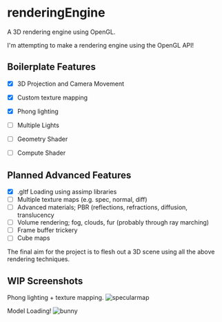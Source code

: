 # renderingEngine
A 3D rendering engine using OpenGL.

I'm attempting to make a rendering engine using the OpenGL API!

Boilerplate Features
--

- [x] 3D Projection and Camera Movement
- [x] Custom texture mapping
- [x] Phong lighting
- [ ] Multiple Lights
- [ ] Geometry Shader
- [ ] Compute Shader


Planned Advanced Features
--

- [x] .gltf Loading using assimp libraries
- [ ] Multiple texture maps (e.g. spec, normal, diff) 
- [ ] Advanced materials; PBR (reflections, refractions, diffusion, translucency
- [ ] Volume rendering; fog, clouds, fur (probably through ray marching)
- [ ] Frame buffer trickery
- [ ] Cube maps

The final aim for the project is to flesh out a 3D scene using all the above rendering techniques.

WIP Screenshots
--
Phong lighting + texture mapping.
![specularmap](https://user-images.githubusercontent.com/53636492/161247388-4decaa4f-1857-4cd9-a612-51091729c35a.png)

Model Loading!
![bunny](https://user-images.githubusercontent.com/53636492/161246861-a5b42ab4-71da-4ad4-b2cd-753ac1c9f614.PNG)
